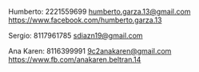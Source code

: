 Humberto:
2221559699
humberto.garza.13@gmail.com
https://www.facebook.com/humberto.garza.13

Sergio:
8117961785
sdiazn19@gmail.com


Ana Karen:
8116399991
9c2anakaren@gmail.com
https://www.fb.com/anakaren.beltran.14